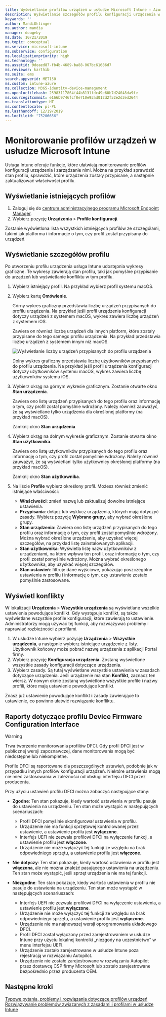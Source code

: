 ```yaml
---
title: Wyświetlanie profilów urządzeń w usłudze Microsoft Intune — Azure | Microsoft Docs
description: Wyświetlanie szczegółów profilu konfiguracji urządzenia w usłudze Microsoft Intune i zarządzanie nimi oraz wyświetlanie graficznego wykresu liczby urządzeń przypisanych do profilu i urządzeń z przypisanymi lub wdrożonymi profilami. Możesz też rozwiązywać problemy z profilami, które mają ustawienia powodujące konflikt.
keywords: ''
author: MandiOhlinger
ms.author: mandia
manager: dougeby
ms.date: 10/21/2019
ms.topic: conceptual
ms.service: microsoft-intune
ms.subservice: configuration
ms.localizationpriority: high
ms.technology: ''
ms.assetid: 9deaed87-fb4b-4689-ba88-067bc61686d7
ms.reviewer: karthib
ms.suite: ems
search.appverid: MET150
ms.custom: intune-azure
ms.collection: M365-identity-device-management
ms.openlocfilehash: 25983117864f44b8131fdc49e60b7d24048da9fe
ms.sourcegitcommit: e166b9746fcf0e710e93ad012d2f52e2d3ed2644
ms.translationtype: HT
ms.contentlocale: pl-PL
ms.lasthandoff: 12/19/2019
ms.locfileid: "75206656"
---
```

# <a name="monitor-device-profiles-in-microsoft-intune"></a>Monitorowanie profilów urządzeń w usłudze Microsoft Intune



Usługa Intune oferuje funkcje, które ułatwiają monitorowanie profilów konfiguracji urządzenia i zarządzanie nimi. Można na przykład sprawdzić stan profilu, sprawdzić, które urządzenia zostały przypisane, a następnie zaktualizować właściwości profilu.

## <a name="view-existing-profiles"></a>Wyświetlanie istniejących profilów

1. Zaloguj się do [centrum administracyjnego programu Microsoft Endpoint Manager](https://go.microsoft.com/fwlink/?linkid=2109431).
2. Wybierz pozycję **Urządzenia** > **Profile konfiguracji**.

Zostanie wyświetlona lista wszystkich istniejących profilów ze szczegółami, takimi jak platforma i informacje o tym, czy profil został przypisany do urządzeń.

## <a name="view-details-on-a-profile"></a>Wyświetlanie szczegółów profilu

Po utworzeniu profilu urządzenia usługa Intune udostępnia wykresy graficzne. Te wykresy zawierają stan profilu, taki jak pomyślne przypisanie do urządzeń lub wyświetlanie konfliktu w tym profilu.

1. Wybierz istniejący profil. Na przykład wybierz profil systemu macOS.
2. Wybierz kartę **Omówienie**.

    Górny wykres graficzny przedstawia liczbę urządzeń przypisanych do profilu urządzenia. Na przykład jeśli profil urządzenia konfiguracji dotyczy urządzeń z systemem macOS, wykres zawiera liczbę urządzeń z systemem iOS.

    Zawiera on również liczbę urządzeń dla innych platform, które zostały przypisane do tego samego profilu urządzenia. Na przykład przedstawia liczbę urządzeń z systemem innym niż macOS.

    ![Wyświetlanie liczby urządzeń przypisanych do profilu urządzenia](./media/device-profile-monitor/device-configuration-profile-graphical-chart.png)

    Dolny wykres graficzny przedstawia liczbę użytkowników przypisanych do profilu urządzenia. Na przykład jeśli profil urządzenia konfiguracji dotyczy użytkowników systemu macOS, wykres zawiera liczbę użytkowników systemu iOS.

3. Wybierz okrąg na górnym wykresie graficznym. Zostanie otwarte okno **Stan urządzenia**.

    Zawiera ono listę urządzeń przypisanych do tego profilu oraz informację o tym, czy profil został pomyślnie wdrożony. Należy również zauważyć, że są wyświetlane tylko urządzenia dla określonej platformy (na przykład macOS).

    Zamknij okno **Stan urządzenia**.

4. Wybierz okrąg na dolnym wykresie graficznym. Zostanie otwarte okno **Stan użytkownika**. 

    Zawiera ono listę użytkowników przypisanych do tego profilu oraz informację o tym, czy profil został pomyślnie wdrożony. Należy również zauważyć, że są wyświetlani tylko użytkownicy określonej platformy (na przykład macOS).

    Zamknij okno **Stan użytkownika**.

5. Na liście **Profile** wybierz określony profil. Możesz również zmienić istniejące właściwości:
    - **Właściwości**: zmień nazwę lub zaktualizuj dowolne istniejące ustawienia.
    - **Przypisania**: dołącz lub wyklucz urządzenia, których mają dotyczyć zasady. Wybierz pozycję **Wybrane grupy**, aby wybrać określone grupy.
    - **Stan urządzenia**: Zawiera ono listę urządzeń przypisanych do tego profilu oraz informację o tym, czy profil został pomyślnie wdrożony. Można wybrać określone urządzenie, aby uzyskać więcej szczegółów, na przykład listę zainstalowanych aplikacji.
    - **Stan użytkownika**: Wyświetla listę nazw użytkowników z urządzeniami, na które wpływa ten profil, oraz informację o tym, czy profil został pomyślnie wdrożony. Można wybrać określonego użytkownika, aby uzyskać więcej szczegółów.
    - **Stan ustawień**: filtruje dane wyjściowe, pokazując poszczególne ustawienia w profilu i informację o tym, czy ustawienie zostało pomyślnie zastosowane.

## <a name="view-conflicts"></a>Wyświetl konflikty

W lokalizacji **Urządzenia** > **Wszystkie urządzenia** są wyświetlane wszelkie ustawienia powodujące konflikt. Gdy występuje konflikt, są także wyświetlane wszystkie profile konfiguracji, które zawierają to ustawienie. Administratorzy mogą używać tej funkcji, aby rozwiązywać problemy i naprawiać rozbieżności z profilami.

1. W usłudze Intune wybierz pozycję **Urządzenia** > **Wszystkie urządzenia**, a następnie wybierz istniejące urządzenie z listy. Użytkownik końcowy może pobrać nazwę urządzenia z aplikacji Portal firmy.
2. Wybierz pozycję **Konfiguracja urządzenia**. Zostaną wyświetlone wszystkie zasady konfiguracji dotyczące urządzenia.
3. Wybierz zasady. Są tutaj wyświetlane wszystkie ustawienia w zasadach dotyczące urządzenia. Jeśli urządzenie ma stan **Konflikt**, zaznacz ten wiersz. W nowym oknie zostaną wyświetlone wszystkie profile i nazwy profili, które mają ustawienie powodujące konflikt.

Znasz już ustawienie powodujące konflikt i zasady zawierające to ustawienie, co powinno ułatwić rozwiązanie konfliktu. 

## <a name="device-firmware-configuration-interface-profile-reporting"></a>Raporty dotyczące profilu Device Firmware Configuration Interface

> [!WARNING]
> Trwa tworzenie monitorowania profilów DFCI. Gdy profil DFCI jest w publicznej wersji zapoznawczej, dane monitorowania mogą być niedostępne lub niekompletne.

Profile DFCI są raportowane dla poszczególnych ustawień, podobnie jak w przypadku innych profilów konfiguracji urządzeń. Niektóre ustawienia mogą nie mieć zastosowania w zależności od obsługi interfejsu DFCI przez producenta.

Przy użyciu ustawień profilu DFCI można zobaczyć następujące stany:

- **Zgodne**: Ten stan pokazuje, kiedy wartość ustawienia w profilu pasuje do ustawienia na urządzeniu. Ten stan może wystąpić w następujących scenariuszach:

  - Profil DFCI pomyślnie skonfigurował ustawienia w profilu.
  - Urządzenie nie ma funkcji sprzętowej kontrolowanej przez ustawienie, a ustawienie profilu jest **wyłączone**.
  - Interfejs UEFI nie zezwala profilowi DFCI na wyłączenie funkcji, a ustawienie profilu jest **włączone**.
  - Urządzenie nie może wyłączyć tej funkcji ze względu na brak odpowiedniego sprzętu, a ustawienie profilu jest **włączone**.

- **Nie dotyczy**: Ten stan pokazuje, kiedy wartość ustawienia w profilu jest **włączona**, ale nie można znaleźć pasującego ustawienia na urządzeniu. Ten stan może wystąpić, jeśli sprzęt urządzenia nie ma tej funkcji.

- **Niezgodne**: Ten stan pokazuje, kiedy wartość ustawienia w profilu nie pasuje do ustawienia na urządzeniu. Ten stan może wystąpić w następujących scenariuszach:

  - Interfejs UEFI nie zezwala profilowi DFCI na wyłączenie ustawienia, a ustawienie profilu jest **wyłączone**.
  - Urządzenie nie może wyłączyć tej funkcji ze względu na brak odpowiedniego sprzętu, a ustawienie profilu jest **wyłączone**.
  - Urządzenie nie ma najnowszej wersji oprogramowania układowego DFCI.
  - Profil DFCI został wyłączony przed zarejestrowaniem w usłudze Intune przy użyciu lokalnej kontrolki „niezgody na uczestnictwo” w menu interfejsu UEFI.
  - Urządzenie zostało zarejestrowane w usłudze Intune poza rejestracją w rozwiązaniu Autopilot.
  - Urządzenie nie zostało zarejestrowane w rozwiązaniu Autopilot przez dostawcę CSP firmy Microsoft lub zostało zarejestrowane bezpośrednio przez producenta OEM.

## <a name="next-steps"></a>Następne kroki

[Typowe pytania, problemy i rozwiązania dotyczące profilów urządzeń](device-profile-troubleshoot.md)  
[Rozwiązywanie problemów związanych z zasadami i profilami w usłudze Intune](troubleshoot-policies-in-microsoft-intune.md)

